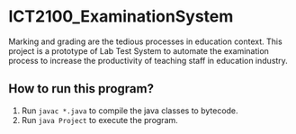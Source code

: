 # ICT2100_ExaminationSystem
Marking and grading are the tedious processes in education context.  This project is a prototype of Lab Test System to automate the examination process to increase the productivity of teaching staff in education industry.

## How to run this program?
1. Run `javac *.java` to compile the java classes to bytecode.
2. Run `java Project` to execute the program.
